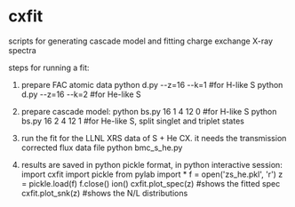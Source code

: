 # cxfit
scripts for generating cascade model and fitting charge exchange X-ray spectra

steps for running a fit:
1. prepare FAC atomic data
python d.py --z=16 --k=1 #for H-like S
python d.py --z=16 --k=2 #for He-like S

2. prepare cascade model:
python bs.py 16 1 4 12 0 #for H-like S
python bs.py 16 2 4 12 1 #for He-like S, split singlet and triplet states

3. run the fit
for the LLNL XRS data of S + He CX. it needs the transmission corrected flux data file
python bmc_s_he.py

4. results are saved in python pickle format, in python interactive session:
import cxfit
import pickle
from pylab import *
f = open('zs_he.pkl', 'r')
z = pickle.load(f)
f.close()
ion()
cxfit.plot_spec(z) #shows the fitted spec
cxfit.plot_snk(z) #shows the N/L distributions
